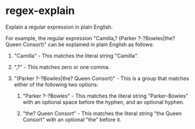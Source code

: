 
# regex-explain

Explain a regular expression in plain English.

For example, the regular expression "Camilla,? (Parker ?-?Bowles|the? Queen Consort)" can be explained in plain English as follows:

1. "Camilla" - This matches the literal string "Camilla".
2. ",?" - This matches zero or one comma.
2. "(Parker ?-?Bowles|the? Queen Consort)" - This is a group that matches either of the following two options:

    1. "Parker ?-?Bowles" - This matches the literal string "Parker-Bowles" with an optional space before the hyphen, and an optional hyphen.
  
    2. "the? Queen Consort" - This matches the literal string "the Queen Consort" with an optional "the" before it.
